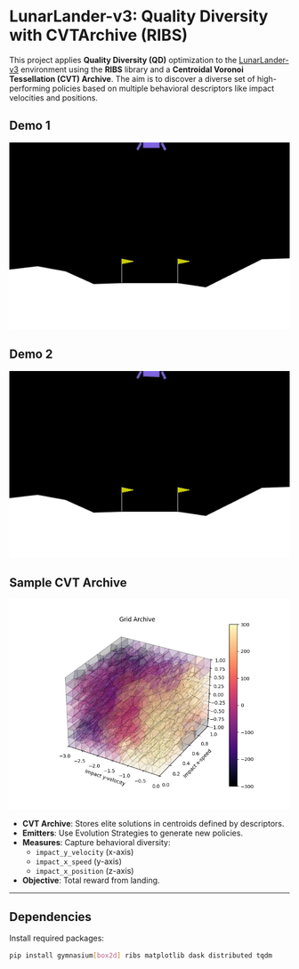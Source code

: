# LunarLander-v3: Quality Diversity with CVTArchive (RIBS)

This project applies **Quality Diversity (QD)** optimization to the [LunarLander-v3](https://www.gymlibrary.dev/environments/box2d/lunar_lander/) environment using the **RIBS** library and a **Centroidal Voronoi Tessellation (CVT) Archive**. The aim is to discover a diverse set of high-performing policies based on multiple behavioral descriptors like impact velocities and positions.

## Demo 1
![Elite Landing Demo](./sample1.gif)

## Demo 2
![Elite Landing Demo](./sample2.gif)

## Sample CVT Archive
![Elite Landing Demo](./archive.png)

- **CVT Archive**: Stores elite solutions in centroids defined by descriptors.
- **Emitters**: Use Evolution Strategies to generate new policies.
- **Measures**: Capture behavioral diversity:
  - `impact_y_velocity` (x-axis)
  - `impact_x_speed` (y-axis)
  - `impact_x_position` (z-axis)
- **Objective**: Total reward from landing.

---

## Dependencies

Install required packages:

```bash
pip install gymnasium[box2d] ribs matplotlib dask distributed tqdm
